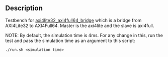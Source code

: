 ## Description
Testbench for [axi4lite32_axi4full64_bridge](../../modules/axi/axi4lite32_axi4full64_bridge/axi4lite32_axi4full64_bridge.vhd) which is a bridge from AXI4Lite32 to AXI4Full64. Master is the axi4lite and the slave is axi4full.

NOTE: By default, the simulation time is 4ms. For any change in this, run the test and pass the simulation time as an argument to this script:
```console
./run.sh <simulation time>
```
